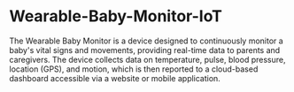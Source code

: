 # Wearable-Baby-Monitor-IoT
The Wearable Baby Monitor is a device designed to continuously monitor a baby's vital signs and movements, providing real-time data to parents and caregivers. The device collects data on temperature, pulse, blood pressure, location (GPS), and motion, which is then reported to a cloud-based dashboard accessible via a website or mobile application.
